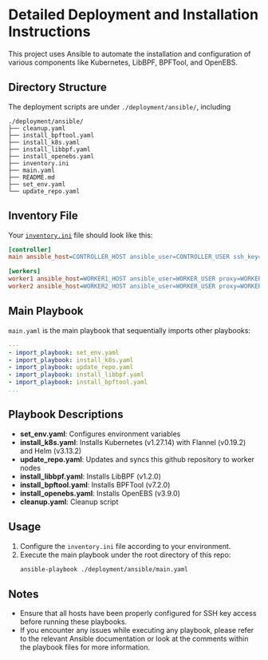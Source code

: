 # Detailed Deployment and Installation Instructions

This project uses Ansible to automate the installation and configuration of various components like Kubernetes, LibBPF, BPFTool, and OpenEBS.

## Directory Structure

The deployment scripts are under `./deployment/ansible/`, including

```
./deployment/ansible/
├── cleanup.yaml
├── install_bpftool.yaml
├── install_k8s.yaml
├── install_libbpf.yaml
├── install_openebs.yaml
├── inventory.ini
├── main.yaml
├── README.md
├── set_env.yaml
└── update_repo.yaml
```

## Inventory File

Your [`inventory.ini`](../deployment/ansible/inventory.ini) file should look like this:

```ini
[controller]
main ansible_host=CONTROLLER_HOST ansible_user=CONTROLLER_USER ssh_key=CONTROLLER_SSH_KEY proxy=CONTROLLER_PROXY

[workers]
worker1 ansible_host=WORKER1_HOST ansible_user=WORKER_USER proxy=WORKER_PROXY
worker2 ansible_host=WORKER2_HOST ansible_user=WORKER_USER proxy=WORKER_PROXY
```

## Main Playbook

`main.yaml` is the main playbook that sequentially imports other playbooks:

```yaml
---
- import_playbook: set_env.yaml
- import_playbook: install_k8s.yaml
- import_playbook: update_repo.yaml
- import_playbook: install_libbpf.yaml
- import_playbook: install_bpftool.yaml
...
```

## Playbook Descriptions

- **set_env.yaml**: Configures environment variables
- **install_k8s.yaml**: Installs Kubernetes (v1.27.14) with Flannel (v0.19.2) and Helm (v3.13.2)
- **update_repo.yaml**: Updates and syncs this github repository to worker nodes
- **install_libbpf.yaml**: Installs LibBPF (v1.2.0)
- **install_bpftool.yaml**: Installs BPFTool (v7.2.0)
- **install_openebs.yaml**: Installs OpenEBS (v3.9.0)
- **cleanup.yaml**: Cleanup script

## Usage

1. Configure the `inventory.ini` file according to your environment.
2. Execute the main playbook under the root directory of this repo:
    ```sh
    ansible-playbook ./deployment/ansible/main.yaml
    ```

## Notes

- Ensure that all hosts have been properly configured for SSH key access before running these playbooks.
- If you encounter any issues while executing any playbook, please refer to the relevant Ansible documentation or look at the comments within the playbook files for more information.
